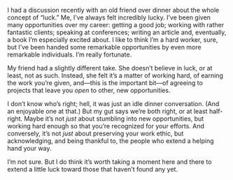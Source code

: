 

I had a discussion recently with an old friend over dinner about the whole concept of “luck.” Me, I’ve
always felt incredibly lucky. I’ve been given many opportunities over my career: getting a good job; working
with rather fantastic clients; speaking at conferences; writing an article and, eventually, a book I’m
especially excited about. I like to think I’m a hard worker, sure, but I’ve been handed some remarkable
opportunities by even more remarkable individuals. I’m really fortunate.

My friend had a slightly different take. She doesn’t believe in luck, or at least, not as such. Instead, she
felt it’s a matter of working hard, of earning the work you’re given, and—this is the important bit—of
agreeing to projects that leave you *open* to other, new opportunities.

I don’t know who’s right; hell, it was just an idle dinner conversation. (And an enjoyable one at that.)
But my gut says we’re both right, or at least half-right. Maybe it’s not *just* about stumbling into new
opportunities, but working hard enough so that you’re recognized for your efforts. And conversely, it’s
not *just* about preserving your work ethic, but acknowledging, and being thankful to, the people who extend a
helping hand your way.

I’m not sure. But I do think it’s worth taking a moment here and there to extend a little luck toward
those that haven’t found any yet.